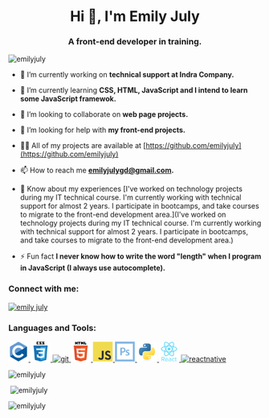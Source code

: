 <h1 align="center">Hi 👋, I'm Emily July</h1>
<h3 align="center">A front-end developer in training.</h3>

<p align="left"> <img src="https://komarev.com/ghpvc/?username=emilyjuly&label=Profile%20views&color=ec8ee4&style=flat" alt="emilyjuly" /> </p>

- 🔭 I’m currently working on **technical support at Indra Company.**

- 🌱 I’m currently learning **CSS, HTML, JavaScript and I intend to learn some JavaScript framewok.**

- 👯 I’m looking to collaborate on **web page projects.**

- 🤝 I’m looking for help with **my front-end projects.**

- 👨‍💻 All of my projects are available at [https://github.com/emilyjuly](https://github.com/emilyjuly)

- 📫 How to reach me **emilyjulygd@gmail.com.**

- 📄 Know about my experiences [I've worked on technology projects during my IT technical course. I'm currently working with technical support for almost 2 years. I participate in bootcamps, and take courses to migrate to the front-end development area.](I've worked on technology projects during my IT technical course. I'm currently working with technical support for almost 2 years. I participate in bootcamps, and take courses to migrate to the front-end development area.)

- ⚡ Fun fact **I never know how to write the word "length" when I program in JavaScript (I always use autocomplete).**

<h3 align="left">Connect with me:</h3>
<p align="left">
<a href="https://linkedin.com/in/emily july" target="blank"><img align="center" src="https://raw.githubusercontent.com/rahuldkjain/github-profile-readme-generator/master/src/images/icons/Social/linked-in-alt.svg" alt="emily july" height="30" width="40" /></a>
</p>

<h3 align="left">Languages and Tools:</h3>
<p align="left"> <a href="https://www.cprogramming.com/" target="_blank" rel="noreferrer"> <img src="https://raw.githubusercontent.com/devicons/devicon/master/icons/c/c-original.svg" alt="c" width="40" height="40"/> </a> <a href="https://www.w3schools.com/css/" target="_blank" rel="noreferrer"> <img src="https://raw.githubusercontent.com/devicons/devicon/master/icons/css3/css3-original-wordmark.svg" alt="css3" width="40" height="40"/> </a> <a href="https://git-scm.com/" target="_blank" rel="noreferrer"> <img src="https://www.vectorlogo.zone/logos/git-scm/git-scm-icon.svg" alt="git" width="40" height="40"/> </a> <a href="https://www.w3.org/html/" target="_blank" rel="noreferrer"> <img src="https://raw.githubusercontent.com/devicons/devicon/master/icons/html5/html5-original-wordmark.svg" alt="html5" width="40" height="40"/> </a> <a href="https://developer.mozilla.org/en-US/docs/Web/JavaScript" target="_blank" rel="noreferrer"> <img src="https://raw.githubusercontent.com/devicons/devicon/master/icons/javascript/javascript-original.svg" alt="javascript" width="40" height="40"/> </a> <a href="https://www.photoshop.com/en" target="_blank" rel="noreferrer"> <img src="https://raw.githubusercontent.com/devicons/devicon/master/icons/photoshop/photoshop-line.svg" alt="photoshop" width="40" height="40"/> </a> <a href="https://www.python.org" target="_blank" rel="noreferrer"> <img src="https://raw.githubusercontent.com/devicons/devicon/master/icons/python/python-original.svg" alt="python" width="40" height="40"/> </a> <a href="https://reactjs.org/" target="_blank" rel="noreferrer"> <img src="https://raw.githubusercontent.com/devicons/devicon/master/icons/react/react-original-wordmark.svg" alt="react" width="40" height="40"/> </a> <a href="https://reactnative.dev/" target="_blank" rel="noreferrer"> <img src="https://reactnative.dev/img/header_logo.svg" alt="reactnative" width="40" height="40"/> </a> </p>

<p><img align="justify" src="https://github-readme-stats.vercel.app/api/top-langs?username=emilyjuly&show_icons=true&theme=dracula&title_color=ff99da&text_color=f49aec&bg_color=3e3d3d&locale=en&layout=compact" alt="emilyjuly" /></p>

<p>&nbsp;<img align="justify" src="https://github-readme-stats.vercel.app/api?username=emilyjuly&show_icons=true&theme=dracula&title_color=ee8ccf&text_color=f594d6&bg_color=313030&locale=en" alt="emilyjuly" /></p>

<p><img align="justify" src="https://github-readme-streak-stats.herokuapp.com/?user=emilyjuly&theme=dark" alt="emilyjuly" /></p>
